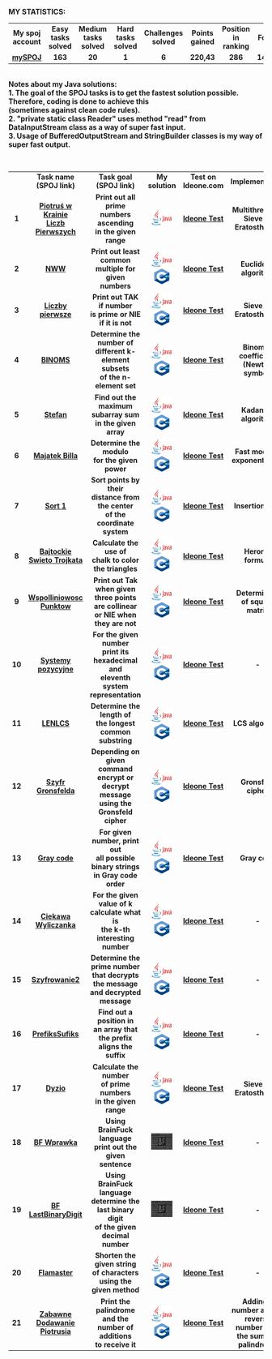 <B>MY STATISTICS:
<table align="center" valign="middle">
   <tr align="center" valign="middle">
      <td>My spoj account </td> 
      <td>Easy tasks solved</td> 
      <td>Medium tasks solved</td> 
      <td>Hard tasks solved</td> 
      <td>Challenges solved</td>
      <td>Points gained</td>
      <td>Position in ranking</td>
      <td>For the day</td> 
   </tr>
   <tr align="center" valign="middle">
      <td><a href="https://pl.spoj.com/users/paweliszcz_20k/"> mySPOJ</a> </td> 
      <td><B>163</td>
      <td><B>20</td> 
      <td><B>1</td> 
      <td><B>6</td>
      <td><B>220,43</td>
      <td><B>286</td>
      <td><B>14.10.2020</td>
   </tr>
</table>

<br><B>Notes about my Java solutions:</B> 
<br>1. The goal of the SPOJ tasks is to get the fastest solution possible. Therefore, coding is done to achieve this <br>(sometimes against clean code rules).
<br>2. "private static class Reader" uses method "read" from DataInputStream class as a way of super fast input.
<br>3. Usage of BufferedOutputStream and StringBuilder classes is my way of super fast output.

<br><table align="center" valign="middle">
   <tr align="center" valign="middle">
      <td> </td> 
      <td><B>Task name<br>(SPOJ link)</td> </th>
      <td><B>Task goal<br>(SPOJ link)</td> </th>
      <td><B>My solution</td> 
      <td><B>Test on<br> Ideone.com</td>    
      <td><B>Implementation</td> </th> 
   </tr>
    <tr>
      <td align="center" valign="middle">1</td> 
      <td align="center" valign="middle"><a href="https://pl.spoj.com/problems/BFN2/">Piotruś w Krainie<br> Liczb Pierwszych</a></td>
      <td align="center" valign="middle">Print out all prime<br>numbers ascending<br>in the given range</td>
      <td align="center" valign="middle">
         <a href="https://github.com/Pawel-Iskra/mySPOJ/blob/master/mySPOJ/KrainaLiczbPierwszych.java">
         <img alt="Java" src="https://github.com/Pawel-Iskra/mySPOJ/blob/master/mySPOJ/javaa.png"
         width=42" height="32"> </a>                     
      </td>
      <td align="center" valign="middle"><a href="https://ideone.com/FQwX4L">Ideone Test</a></td>
      <td align="center" valign="middle">Multithreading<br> Sieve of Eratosthenes</td>
   </tr>
   <tr>
      <td align="center" valign="middle">2</td> 
      <td align="center" valign="middle"><a href="https://pl.spoj.com/problems/NWW">NWW</a></td>
      <td align="center" valign="middle">Print out least common<br>multiple for given numbers</td>
      <td align="center" valign="middle">
         <a href="https://github.com/Pawel-Iskra/mySPOJ/blob/master/mySPOJ/NWW2.java">
         <img alt="Java" src="https://github.com/Pawel-Iskra/mySPOJ/blob/master/mySPOJ/javaa.png"
         width=42" height="32"> </a>
         <br>
         <a href="https://github.com/Pawel-Iskra/mySPOJ/blob/master/mySPOJ/NWW.cpp">
         <img alt="C++" src="https://github.com/Pawel-Iskra/mySPOJ/blob/master/mySPOJ/cpp.png"
         width=30" height="30"> </a>                     
      </td>
      <td align="center" valign="middle"><a href="https://ideone.com/CovReW">Ideone Test</a></td>
      <td align="center" valign="middle">Euclidean algorithm</td>
   </tr>
   <tr>
      <td align="center" valign="middle">3</td>                  
      <td align="center" valign="middle"><a href="https://pl.spoj.com/problems/PRIME_T/">Liczby pierwsze</a></td>
      <td align="center" valign="middle">Print out TAK if number<br>is prime or NIE<br>if it is not</td>                                                                                 
      <td align="center" >
         <a href="https://github.com/Pawel-Iskra/mySPOJ/blob/master/mySPOJ/LiczbyPierwsze.java">
         <img alt="Java" src="https://github.com/Pawel-Iskra/mySPOJ/blob/master/mySPOJ/javaa.png"
         width=42" height="32"> </a>
         <br>
         <a href="https://github.com/Pawel-Iskra/mySPOJ/blob/master/mySPOJ/primes_t2.cpp">
         <img alt="C++" src="https://github.com/Pawel-Iskra/mySPOJ/blob/master/mySPOJ/cpp.png"
         width=30" height="30"> </a>
   </td>
    <td align="center" valign="middle"><a href="https://ideone.com/jmYSsT">Ideone Test</a></td>
      <td align="center" valign="middle">Sieve of Eratosthenes</td>
   </tr>
   <tr>
      <td align="center" valign="middle">4</td> 
      <td align="center" valign="middle"><a href="https://pl.spoj.com/problems/BINOMS/">BINOMS</a></td>
      <td align="center" valign="middle">Determine the number of<br>different k-element subsets<br>of the n-element set</td>                                                                                 
      <td align="center" valign="middle">
         <a href="https://github.com/Pawel-Iskra/mySPOJ/blob/master/mySPOJ/BINOMS.java">
         <img alt="Java" src="https://github.com/Pawel-Iskra/mySPOJ/blob/master/mySPOJ/javaa.png"
         width=42" height="32"> </a>
         <br>
         <a href="https://github.com/Pawel-Iskra/mySPOJ/blob/master/mySPOJ/Binoms.cpp">
         <img alt="C++" src="https://github.com/Pawel-Iskra/mySPOJ/blob/master/mySPOJ/cpp.png"
         width=30" height="30"> </a> </td>
       <td align="center" valign="middle"><a href="https://ideone.com/8BYi2S">Ideone Test</a></td>
       <td align="center" valign="middle">Binomial coefficient<br>(Newton symbol)</td>
   </tr>
   <tr>
      <td align="center" valign="middle">5</td> 
      <td align="center" valign="middle"><a href="https://pl.spoj.com/problems/FZI_STEF/">Stefan</a></td> 
      <td align="center" valign="middle">Find out the maximum<br>subarray sum<br>in the given array</td>                                     
      <td align="center" valign="middle">
          <a href="https://github.com/Pawel-Iskra/mySPOJ/blob/master/mySPOJ/Stefan.java">
          <img alt="Java" src="https://github.com/Pawel-Iskra/mySPOJ/blob/master/mySPOJ/javaa.png"
         width=42" height="32"> </a>
         <br>
         <a href="https://github.com/Pawel-Iskra/mySPOJ/blob/master/mySPOJ/Kadane.cpp">
         <img alt="C++" src="https://github.com/Pawel-Iskra/mySPOJ/blob/master/mySPOJ/cpp.png"
         width=30" height="30"> </a></td>
          <td align="center" valign="middle"><a href="https://ideone.com/C5KbvE">Ideone Test</a></td>
         <td align="center" valign="middle">Kadane's algorithm</td>
   </tr>
    <tr>
      <td align="center" valign="middle">6</td> 
      <td align="center" valign="middle"><a href="https://pl.spoj.com/problems/MWP2_2B/">Majatek Billa</a></td> 
      <td align="center" valign="middle">Determine the modulo<br>for the given power</td>                                                                                 
      <td align="center" valign="middle">
         <a href="https://github.com/Pawel-Iskra/mySPOJ/blob/master/mySPOJ/MajatekBilla.java">
            <img alt="Java" src="https://github.com/Pawel-Iskra/mySPOJ/blob/master/mySPOJ/javaa.png"
         width=42" height="32"> </a>
         <br>
         <a href="https://github.com/Pawel-Iskra/mySPOJ/blob/master/mySPOJ/MajatekBilla.cpp">
         <img alt="C++" src="https://github.com/Pawel-Iskra/mySPOJ/blob/master/mySPOJ/cpp.png"
         width=30" height="30"> </a></td>
         <td align="center" valign="middle"><a href="https://ideone.com/KypUMa">Ideone Test</a></td> 
        <td align="center" valign="middle">Fast modular<br>exponentiation</td>
   </tr>
    <tr>
      <td align="center" valign="middle">7</td> 
      <td align="center" valign="middle"><a href="https://pl.spoj.com/problems/PP0506A/">Sort 1</a></td>
      <td align="center" valign="middle">Sort points by their<br>distance from the center<br>of the coordinate system</td>                                                                                   
      <td align="center" valign="middle">
          <a href="https://github.com/Pawel-Iskra/mySPOJ/blob/master/mySPOJ/Sort1.java">
           <img alt="Java" src="https://github.com/Pawel-Iskra/mySPOJ/blob/master/mySPOJ/javaa.png"
         width=42" height="32"> </a>
         <br>
         <a href="https://github.com/Pawel-Iskra/mySPOJ/blob/master/mySPOJ/Sort1.cpp">
         <img alt="C++" src="https://github.com/Pawel-Iskra/mySPOJ/blob/master/mySPOJ/cpp.png"
         width=30" height="30"> </a></td>
         <td align="center" valign="middle"><a href="https://ideone.com/DED0dF">Ideone Test</a></td>
        <td align="center" valign="middle">Insertion Sort</td>
   </tr>
   <tr>
      <td align="center" valign="middle">8</td> 
      <td align="center" valign="middle"><a href="https://pl.spoj.com/problems/BAJTST/">Bajtockie<br>Swieto Trojkata</a></td>
      <td align="center" valign="middle">Calculate the use of<br>chalk to color the triangles</td>                                                                                 
      <td align="center" valign="middle">
         <a href="https://github.com/Pawel-Iskra/mySPOJ/blob/master/mySPOJ/BajtockieSwietoTrojkata.java">
            <img alt="Java" src="https://github.com/Pawel-Iskra/mySPOJ/blob/master/mySPOJ/javaa.png"
         width=42" height="32"> </a>
         <br>
         <a href="https://github.com/Pawel-Iskra/mySPOJ/blob/master/mySPOJ/BajtockieSwietoTrojkata.cpp">
         <img alt="C++" src="https://github.com/Pawel-Iskra/mySPOJ/blob/master/mySPOJ/cpp.png"
         width=30" height="30"> </a></td>
       <td align="center" valign="middle"><a href="https://ideone.com/tvO5Ho">Ideone Test</a></td>
      <td align="center" valign="middle">Heron's formula</td>
   </tr>
   <tr>
      <td align="center" valign="middle">9</td> 
      <td align="center" valign="middle"><a href="https://pl.spoj.com/problems/JWSPLIN/">Wspolliniowosc<br>Punktow</a></td>
      <td align="center" valign="middle">Print out Tak when given<br>three points are collinear<br>or NIE when they are not</td>                                                                                  
      <td align="center" valign="middle">
          <a href="https://github.com/Pawel-Iskra/mySPOJ/blob/master/mySPOJ/WspolliniowoscPunktow.java">
            <img alt="Java" src="https://github.com/Pawel-Iskra/mySPOJ/blob/master/mySPOJ/javaa.png"
         width=42" height="32"> </a>
         <br>
         <a href="https://github.com/Pawel-Iskra/mySPOJ/blob/master/mySPOJ/WspolliniowoscPunktow.cpp">
         <img alt="C++" src="https://github.com/Pawel-Iskra/mySPOJ/blob/master/mySPOJ/cpp.png"
         width=30" height="30"> </a></td>
         <td align="center" valign="middle"><a href="https://ideone.com/fmOmqH">Ideone Test</a></td>
         <td align="center" valign="middle">Determinant<br>of square matrix</td>
   </tr>
    <tr>
      <td align="center" valign="middle">10</td> 
      <td align="center" valign="middle"><a href="https://pl.spoj.com/problems/SYS/">Systemy pozycyjne</a></td>
      <td align="center" valign="middle">For the given number<br>print its hexadecimal and<br>eleventh system representation</td>                                                                              
      <td align="center" valign="middle">
         <a href="https://github.com/Pawel-Iskra/mySPOJ/blob/master/mySPOJ/SystemyPozycyjne.java">
         <img alt="Java" src="https://github.com/Pawel-Iskra/mySPOJ/blob/master/mySPOJ/javaa.png"
         width=42" height="32"> </a>
        <br>
         <a href="https://github.com/Pawel-Iskra/mySPOJ/blob/master/mySPOJ/SystemyPozycyjne.cpp">
         <img alt="C++" src="https://github.com/Pawel-Iskra/mySPOJ/blob/master/mySPOJ/cpp.png"
         width=30" height="30"> </a></td>
         <td align="center" valign="middle"><a href="https://ideone.com/5teljJ">Ideone Test</a></td>
        <td align="center" valign="middle"> - </td>
   </tr>
   <tr>
      <td align="center" valign="middle">11</td> 
      <td align="center" valign="middle"><a href="https://pl.spoj.com/problems/LENLCS/">LENLCS</a></td>
      <td align="center" valign="middle">Determine the length of<br>the longest common substring</td>
      <td align="center" valign="middle">
          <a href="https://github.com/Pawel-Iskra/mySPOJ/blob/master/mySPOJ/LENLCS.java">
          <img alt="Java" src="https://github.com/Pawel-Iskra/mySPOJ/blob/master/mySPOJ/javaa.png"
         width=42" height="32"> </a>
         <br>
         <a href="https://github.com/Pawel-Iskra/mySPOJ/blob/master/mySPOJ/LENLCS.cpp">
         <img alt="C++" src="https://github.com/Pawel-Iskra/mySPOJ/blob/master/mySPOJ/cpp.png"
         width=30" height="30"> </a></td> 
      <td align="center" valign="middle"><a href="https://ideone.com/xOS9gP">Ideone Test</a></td>
      <td align="center" valign="middle">LCS algorithm</td>
   </tr>
   <tr>
      <td align="center" valign="middle">12</td> 
      <td align="center" valign="middle"><a href="https://pl.spoj.com/problems/WI_SZYFR/">Szyfr Gronsfelda</a></td>
      <td align="center" valign="middle">Depending on given command<br>encrypt or decrypt message<br>using the Gronsfeld cipher</td>                                                                                   
      <td align="center" valign="middle">
         <a href="https://github.com/Pawel-Iskra/mySPOJ/blob/master/mySPOJ/SzyfrGronsfelda.java">
            <img alt="Java" src="https://github.com/Pawel-Iskra/mySPOJ/blob/master/mySPOJ/javaa.png"
         width=42" height="32"> </a>
         <br>
         <a href="https://github.com/Pawel-Iskra/mySPOJ/blob/master/mySPOJ/SzyfrGronsfelda.cpp">
         <img alt="C++" src="https://github.com/Pawel-Iskra/mySPOJ/blob/master/mySPOJ/cpp.png"
         width=30" height="30"> </a></td> 
       <td align="center" valign="middle"><a href="https://ideone.com/hX41SG">Ideone Test</a></td>
       <td align="center" valign="middle">Gronsfeld cipher</td>
   </tr>
   <tr>
      <td align="center" valign="middle">13</td> 
      <td align="center" valign="middle"><a href="https://pl.spoj.com/problems/PP0505D/">Gray code</a></td>
      <td align="center" valign="middle">For given number, print out<br>all possible binary strings<br>in Gray code order</td>                                                                                  
      <td align="center" valign="middle">
         <a href="https://github.com/Pawel-Iskra/mySPOJ/blob/master/mySPOJ/GrayCode.java">
            <img alt="Java" src="https://github.com/Pawel-Iskra/mySPOJ/blob/master/mySPOJ/javaa.png"
         width=42" height="32"> </a>
         <br>
         <a href="https://github.com/Pawel-Iskra/mySPOJ/blob/master/mySPOJ/GrayCode.cpp">
         <img alt="C++" src="https://github.com/Pawel-Iskra/mySPOJ/blob/master/mySPOJ/cpp.png"
         width=30" height="30"> </a></td> 
      <td align="center" valign="middle"><a href="https://ideone.com/WZXplF">Ideone Test</a></td>
      <td align="center" valign="middle">Gray code</td>
   </tr>
   <tr>
      <td align="center" valign="middle">14</td> 
      <td align="center" valign="middle"><a href="https://pl.spoj.com/problems/ETI06F2/">Ciekawa<br>Wyliczanka</a></td>
      <td align="center" valign="middle">For the given value of k<br>calculate what is<br>the k-th interesting number</td>                                                                                  
      <td align="center" valign="middle">
         <a href="https://github.com/Pawel-Iskra/mySPOJ/blob/master/mySPOJ/CiekawaWyliczanka.java">
            <img alt="Java" src="https://github.com/Pawel-Iskra/mySPOJ/blob/master/mySPOJ/javaa.png"
         width=42" height="32"> </a>
         <br>
         <a href="https://github.com/Pawel-Iskra/mySPOJ/blob/master/mySPOJ/CiekawaWyliczanka.cpp">
         <img alt="C++" src="https://github.com/Pawel-Iskra/mySPOJ/blob/master/mySPOJ/cpp.png"
         width=30" height="30"> </a></td>
      <td align="center" valign="middle"><a href="https://ideone.com/wEZH69">Ideone Test</a></td>
      <td align="center" valign="middle"> - </td>
   </tr>
    <tr>
      <td align="center" valign="middle">15</td> 
      <td align="center" valign="middle"><a href="https://pl.spoj.com/problems/JSZYFR2/">Szyfrowanie2</a></td>
      <td align="center" valign="middle">Determine the prime number<br>that decrypts the message<br>and decrypted message</td>                                                                                  
      <td align="center" valign="middle">
         <a href="https://github.com/Pawel-Iskra/mySPOJ/blob/master/mySPOJ/Szyfrowanie2.java">
            <img alt="Java" src="https://github.com/Pawel-Iskra/mySPOJ/blob/master/mySPOJ/javaa.png"
         width=42" height="32"> </a>
         <br>
         <a href="https://github.com/Pawel-Iskra/mySPOJ/blob/master/mySPOJ/Szyfrowanie2.cpp">
         <img alt="C++" src="https://github.com/Pawel-Iskra/mySPOJ/blob/master/mySPOJ/cpp.png"
         width=30" height="30"> </a></td>
      <td align="center" valign="middle"><a href="https://ideone.com/Q45aDq">Ideone Test</a></td>
      <td align="center" valign="middle"> - </td>
   </tr>
   <tr>
      <td align="center" valign="middle">16</td> 
      <td align="center" valign="middle"><a href="https://pl.spoj.com/problems/MWP4_1E/">PrefiksSufiks</a></td>
      <td align="center" valign="middle">Find out a position in<br>an array that<br>the prefix aligns the suffix</td>                                                                                  
      <td align="center" valign="middle">
         <a href="https://github.com/Pawel-Iskra/mySPOJ/blob/master/mySPOJ/PrefixSuffix.java">
            <img alt="Java" src="https://github.com/Pawel-Iskra/mySPOJ/blob/master/mySPOJ/javaa.png"
         width=42" height="32"> </a>
         <br>
         <a href="https://github.com/Pawel-Iskra/mySPOJ/blob/master/mySPOJ/PrefixSuffix.cpp">
         <img alt="C++" src="https://github.com/Pawel-Iskra/mySPOJ/blob/master/mySPOJ/cpp.png"
         width=30" height="30"> </a></td>
      <td align="center" valign="middle"><a href="https://ideone.com/ooIrHw">Ideone Test</a></td>
      <td align="center" valign="middle"> - </td>
   </tr>
   <tr>
      <td align="center" valign="middle">17</td> 
      <td align="center" valign="middle"><a href="https://pl.spoj.com/problems/DYZIO2/">Dyzio</a></td>
      <td align="center" valign="middle">Calculate the number<br>of prime numbers<br>in the given range</td>                                                                                  
      <td align="center" valign="middle">
         <a href="https://github.com/Pawel-Iskra/mySPOJ/blob/master/mySPOJ/Dyzio.java">
            <img alt="Java" src="https://github.com/Pawel-Iskra/mySPOJ/blob/master/mySPOJ/javaa.png"
         width=42" height="32"> </a>
         <br>
         <a href="https://github.com/Pawel-Iskra/mySPOJ/blob/master/mySPOJ/Dyzio.cpp">
         <img alt="C++" src="https://github.com/Pawel-Iskra/mySPOJ/blob/master/mySPOJ/cpp.png"
         width=30" height="30"> </a></td>
      <td align="center" valign="middle"><a href="https://ideone.com/AhWFaw">Ideone Test</a></td>
      <td align="center" valign="middle">Sieve of Eratosthenes</td>
   </tr>
    <tr>
      <td align="center" valign="middle">18</td> 
      <td align="center" valign="middle"><a href="https://pl.spoj.com/problems/BFEVIL/">BF Wprawka</a></td>
      <td align="center" valign="middle">Using BrainFuck language<br>print out the given sentence</td>                                                                                 
      <td align="center" valign="middle">
          <a href="https://github.com/Pawel-Iskra/mySPOJ/blob/master/mySPOJ/BF_Wprawka.bf">
          <img alt="Java" src="https://github.com/Pawel-Iskra/mySPOJ/blob/master/mySPOJ/bf4.png"
         width=42" height="32"> </a></td>
       <td align="center" valign="middle"><a href="https://ideone.com/Hyxli3">Ideone Test</a></td>
      <td align="center" valign="middle"> - </td>
   </tr>
    <tr>
      <td align="center" valign="middle">19</td> 
      <td align="center" valign="middle"><a href="https://pl.spoj.com/problems/ODDBF/">BF LastBinaryDigit</a></td>
      <td align="center" valign="middle">Using BrainFuck language<br>determine the last binary digit<br>of the given decimal number</td>
      <td align="center" valign="middle">
         <a href="https://github.com/Pawel-Iskra/mySPOJ/blob/master/mySPOJ/BF_LastBinaryDigit.bf">
            <img alt="Java" src="https://github.com/Pawel-Iskra/mySPOJ/blob/master/mySPOJ/bf4.png"
         width=42" height="32"> </a></td>
      <td align="center" valign="middle"><a href="https://ideone.com/sz7AHT">Ideone Test</a></td>
      <td align="center" valign="middle"> - </td>
   </tr>
   <tr>
      <td align="center" valign="middle">20</td> 
      <td align="center" valign="middle"><a href="https://pl.spoj.com/problems/FLAMASTE/">Flamaster</a></td>
      <td align="center" valign="middle">Shorten the given string<br>of characters<br>using the given method</td>                                                                                   
      <td align="center" valign="middle">
          <a href="https://github.com/Pawel-Iskra/mySPOJ/blob/master/mySPOJ/Flamaster.java">
          <img alt="Java" src="https://github.com/Pawel-Iskra/mySPOJ/blob/master/mySPOJ/javaa.png"
         width=42" height="32"> </a>
         <br>
         <a href="https://github.com/Pawel-Iskra/mySPOJ/blob/master/mySPOJ/Flamaster.cpp">
         <img alt="C++" src="https://github.com/Pawel-Iskra/mySPOJ/blob/master/mySPOJ/cpp.png"
         width=30" height="30"> </a></td>
      <td align="center" valign="middle"><a href="https://ideone.com/2krgDA">Ideone Test</a></td>
      <td align="center" valign="middle"> - </td>
   </tr>
    <tr>
      <td align="center" valign="middle">21</td> 
      <td align="center" valign="middle"><a href="https://pl.spoj.com/problems/BFN1/">Zabawne<br> Dodawanie Piotrusia</a></td>
      <td align="center" valign="middle">Print the palindrome<br>and the number of additions<br>to receive it</td>
      <td align="center" valign="middle">
         <a href="https://github.com/Pawel-Iskra/mySPOJ/blob/master/mySPOJ/ZabawneDodawaniePiotrusia.java">
           <img alt="Java" src="https://github.com/Pawel-Iskra/mySPOJ/blob/master/mySPOJ/javaa.png"
         width=42" height="32"> </a>
         <br>
         <a href="https://github.com/Pawel-Iskra/mySPOJ/blob/master/mySPOJ/ZabawneDodawaniePiotrusia.cpp">
         <img alt="C++" src="https://github.com/Pawel-Iskra/mySPOJ/blob/master/mySPOJ/cpp.png"
         width=30" height="30"> </a></td>
      <td align="center" valign="middle"><a href="https://ideone.com/wMlQky">Ideone Test</a></td>
      <td align="center" valign="middle"> Adding a number and its<br>reverse number until<br>the sum is a palindrome</td>
   </tr>
   
</table>
